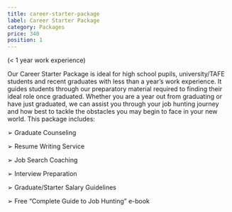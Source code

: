 ```yaml
---
title: career-starter-package
label: Career Starter Package
category: Packages
price: 340
position: 1
---
```

(< 1 year work experience)


Our Career Starter Package is ideal for high school pupils, university/TAFE students and recent graduates with less than a year’s work experience. It guides students through our preparatory material required to finding their ideal role once graduated. Whether you are a year out from graduating or have just graduated, we can assist you through your job hunting journey and how best to tackle the obstacles you may begin to face in your new world. This package includes:


➢	Graduate Counseling

➢	Resume Writing Service

➢	Job Search Coaching

➢	Interview Preparation

➢	Graduate/Starter Salary Guidelines

➢	Free “Complete Guide to Job Hunting” e-book
